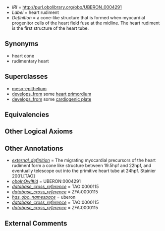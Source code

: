  * *IRI* = http://purl.obolibrary.org/obo/UBERON_0004291
 * *Label* = heart rudiment
 * *Definition* = a cone-like structure that is formed when myocardial progenitor cells of the heart field fuse at the midline. The heart rudiment is the first structure of the heart tube.

## Synonyms

 * heart cone
 * rudimentary heart

## Superclasses

 * [meso-epithelium](../../UBERON/75/UBERON_0012275.md)
 * [develops_from](../../RO/02/RO_0002202.md) some [heart primordium](../../UBERON/84/UBERON_0003084.md)
 * [develops_from](../../RO/02/RO_0002202.md) some [cardiogenic plate](../../UBERON/39/UBERON_0004139.md)

## Equivalencies


## Other Logical Axioms


## Other Annotations

 * *[external_definition](../../UBPROP/01/UBPROP_0000001.md)* = The migrating myocardial precursors of the heart rudiment form a cone like structure between 19.5hpf and 22hpf, and eventually telescope out into the primitive heart tube at 24hpf.  Stainier 2001.[TAO]
 * *[oboInOwl#id](../../id/oboInOwl#id.md)* = UBERON:0004291
 * *[database_cross_reference](../../ef/oboInOwl#hasDbXref.md)* = TAO:0000115
 * *[database_cross_reference](../../ef/oboInOwl#hasDbXref.md)* = ZFA:0000115
 * *[has_obo_namespace](../../ce/oboInOwl#hasOBONamespace.md)* = uberon
 * *[database_cross_reference](../../ef/oboInOwl#hasDbXref.md)* = TAO:0000115
 * *[database_cross_reference](../../ef/oboInOwl#hasDbXref.md)* = ZFA:0000115

## External Comments

